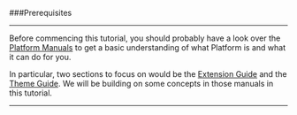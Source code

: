 ###Prerequisites

----------

Before commencing this tutorial, you should probably have a look over the [Platform Manuals](/manuals/platform) to get a basic understanding of what Platform is and what it can do for you.

In particular, two sections to focus on would be the [Extension Guide](/manuals/platform/extensions) and the [Theme Guide](/manuals/platform/themes). We will be building on some concepts in those manuals in this tutorial.

----------
